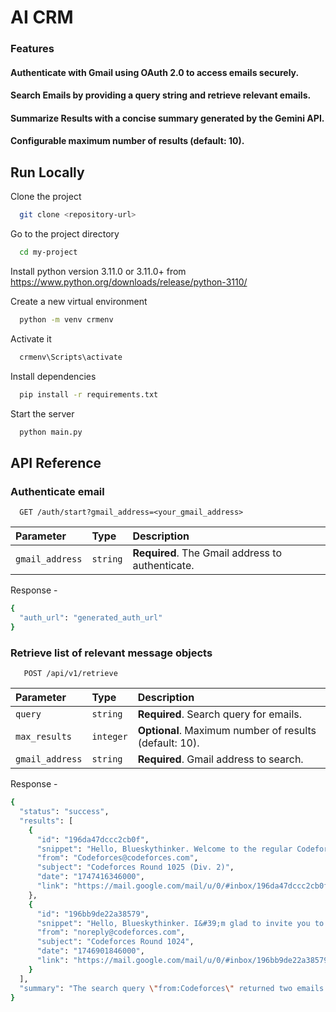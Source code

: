 

# AI CRM
### Features


#### Authenticate with Gmail using OAuth 2.0 to access emails securely.

#### Search Emails by providing a query string and retrieve relevant emails.

#### Summarize Results with a concise summary generated by the Gemini API.

#### Configurable maximum number of results (default: 10).


## Run Locally

Clone the project

```bash
  git clone <repository-url>
```

Go to the project directory

```bash
  cd my-project
```

Install python version 3.11.0 or 3.11.0+ from https://www.python.org/downloads/release/python-3110/


Create a new virtual environment

```bash
  python -m venv crmenv
```

Activate it

```bash
  crmenv\Scripts\activate
```

Install dependencies

```bash
  pip install -r requirements.txt
```

Start the server

```bash
  python main.py
```

## API Reference

### Authenticate email  

```http
  GET /auth/start?gmail_address=<your_gmail_address>
```

| Parameter | Type     | Description                |
| :-------- | :------- | :------------------------- |
| `gmail_address` | `string` | **Required**. The Gmail address to authenticate.|

Response - 
```bash
{
  "auth_url": "generated_auth_url"
}

```
### Retrieve list of relevant message objects

```http
   POST /api/v1/retrieve
```

| Parameter | Type     | Description                |
| :-------- | :------- | :------------------------- |
| `query` | `string` | **Required**. Search query for emails.|
| `max_results` | `integer` | **Optional**. Maximum number of results (default: 10).|
| `gmail_address` | `string` | **Required**. Gmail address to search.|

Response -
```bash
{
  "status": "success",
  "results": [
    {
      "id": "196da47dccc2cb0f",
      "snippet": "Hello, Blueskythinker. Welcome to the regular Codeforces round. I&#39;m glad to invite you to take part in Codeforces Round 1025 (Div. 2). It starts on Saturday, May, 17, 2025 14:35 (UTC). The contest",
      "from": "Codeforces@codeforces.com",
      "subject": "Codeforces Round 1025 (Div. 2)",
      "date": "1747416346000",
      "link": "https://mail.google.com/mail/u/0/#inbox/196da47dccc2cb0f"
    },
    {
      "id": "196bb9de22a38579",
      "snippet": "Hello, Blueskythinker. I&#39;m glad to invite you to take part in Codeforces Round 1024. Actually it will be two separate rounds &quot;Codeforces Round #1024 (Div. 1)&quot; and &quot;Codeforces Round #",
      "from": "noreply@codeforces.com",
      "subject": "Codeforces Round 1024",
      "date": "1746901846000",
      "link": "https://mail.google.com/mail/u/0/#inbox/196bb9de22a38579"
    }
  ],
  "summary": "The search query \"from:Codeforces\" returned two emails concerning upcoming Codeforces rounds.  One email announces Codeforces Round 1025 (Div. 2) scheduled for Saturday, May 17, 2025, at 14:35 UTC.  Another email details Codeforces Round 1024, noting it will be split into two separate divisions (Div. 1 and Div. 2).  Both emails are invitations to participate."
}
```
